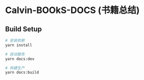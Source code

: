 # Calvin-BOOkS-DOCS (书籍总结)

## Build Setup
``` bash
# 安装依赖
yarn install

# 启动服务
yarn docs:dev

# 构建生产
yarn docs:build
```

